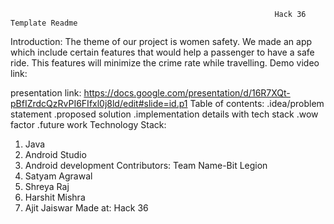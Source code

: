                                                                Hack 36 Template Readme
 Introduction:
 The theme of our project is women safety. We made an app which include certain features that would help a passenger to have a safe ride. This features will minimize the crime       rate while travelling.
 Demo video link:
 
 presentation link:
  https://docs.google.com/presentation/d/16R7XQt-pBfIZrdcQzRvPI6FIfxl0j8ld/edit#slide=id.p1
 Table of contents:
  .idea/problem statement
  .proposed solution
  .implementation details with tech stack
  .wow factor
  .future work
 Technology Stack:
  1. Java
  2. Android Studio
  3. Android development
 Contributors:
  Team Name-Bit Legion
   1. Satyam Agrawal
   2. Shreya Raj
   3. Harshit Mishra
   4. Ajit Jaiswar
 Made at: Hack 36
 
 
